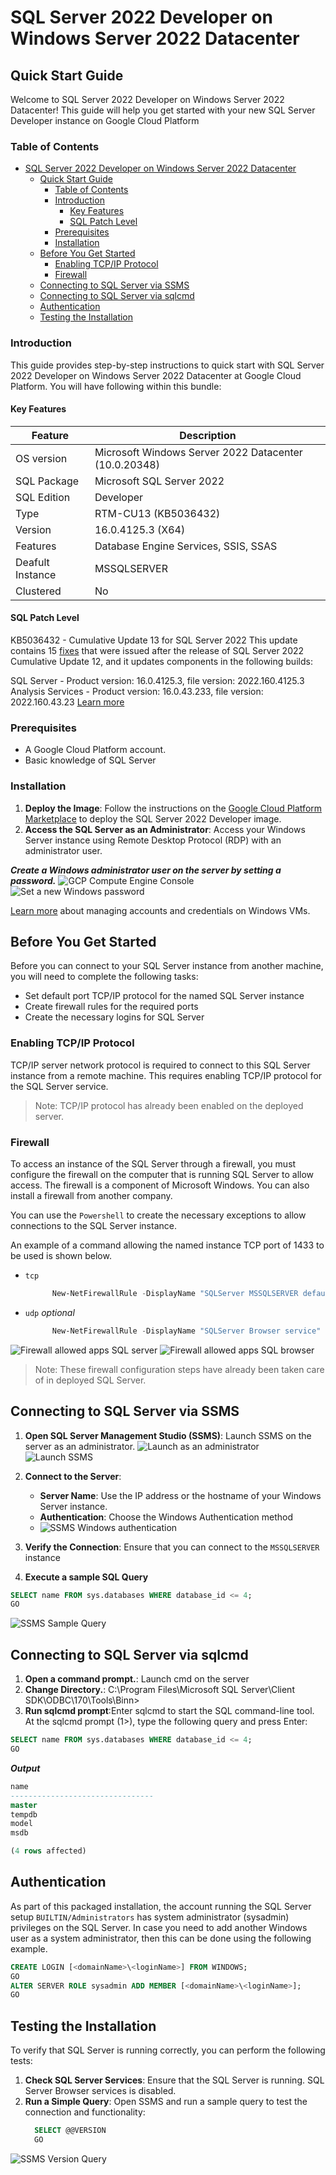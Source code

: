 # SQL Server 2022 Developer on Windows Server 2022 Datacenter

## Quick Start Guide

Welcome to SQL Server 2022 Developer on Windows Server 2022 Datacenter! This guide will help you get started with your new SQL Server Developer instance on Google Cloud Platform

### Table of Contents

- [SQL Server 2022 Developer on Windows Server 2022 Datacenter](#sql-server-2022-developer-on-windows-server-2022-datacenter)
  - [Quick Start Guide](#quick-start-guide)
    - [Table of Contents](#table-of-contents)
    - [Introduction](#introduction)
      - [Key Features](#key-features)
      - [SQL Patch Level](#sql-patch-level)
    - [Prerequisites](#prerequisites)
    - [Installation](#installation)
  - [Before You Get Started](#before-you-get-started)
    - [Enabling TCP/IP Protocol](#enabling-tcpip-protocol)
    - [Firewall](#firewall)
  - [Connecting to SQL Server via SSMS](#connecting-to-sql-server-via-ssms)
  - [Connecting to SQL Server via sqlcmd](#connecting-to-sql-server-via-sqlcmd)
  - [Authentication](#authentication)
  - [Testing the Installation](#testing-the-installation)

### Introduction

This guide provides step-by-step instructions to quick start with SQL Server 2022 Developer on Windows Server 2022 Datacenter at Google Cloud Platform.
You will have following within this bundle:

#### Key Features
| Feature                      | Description                                          |
|------------------------------|------------------------------------------------------|
| OS version                   | Microsoft Windows Server 2022 Datacenter (10.0.20348)|
| SQL Package                  | Microsoft SQL Server 2022                            |
| SQL Edition                  | Developer                                            |
| Type                         | RTM-CU13 (KB5036432)                                 |
| Version                      | 16.0.4125.3 (X64)                                    |
| Features                     | Database Engine Services, SSIS, SSAS                 |
| Deafult Instance             | MSSQLSERVER                                          |
| Clustered                    | No                                                   |

#### SQL Patch Level
KB5036432 - Cumulative Update 13 for SQL Server 2022
This update contains 15 [fixes](https://learn.microsoft.com/en-us/troubleshoot/sql/releases/sqlserver-2022/cumulativeupdate13#improvements-and-fixes-included-in-this-update) that were issued after the release of SQL Server 2022 Cumulative Update 12, and it updates components in the following builds:

SQL Server - Product version: 16.0.4125.3, file version: 2022.160.4125.3
Analysis Services - Product version: 16.0.43.233, file version: 2022.160.43.23
[Learn more](https://learn.microsoft.com/en-us/troubleshoot/sql/releases/sqlserver-2022/cumulativeupdate13)

### Prerequisites

- A Google Cloud Platform account.
- Basic knowledge of SQL Server

### Installation

1. **Deploy the Image**: Follow the instructions on the [Google Cloud Platform Marketplace](https://console.cloud.google.com/marketplace/product/gclouds-public/sql-server-2022-developer-on-windows-server-2022-datacenter?project=gclouds-public) to deploy the SQL Server 2022 Developer image.
2. **Access the SQL Server as an Administrator**: Access your Windows Server instance using Remote Desktop Protocol (RDP) with an administrator user.

***Create a Windows administrator user on the server by setting a password.***
![GCP Compute Engine Console](embedded_images/GCP_Console_reset_password.png)
![Set a new Windows password](embedded_images/Set_new_Windows_password.png)

[Learn more](https://cloud.google.com/compute/docs/instances/windows/generating-credentials) about managing accounts and credentials on Windows VMs. 

## Before You Get Started
Before you can connect to your SQL Server instance from another machine, you will need to complete the following tasks:
- Set default port TCP/IP protocol for the named SQL Server instance
- Create firewall rules for the required ports
- Create the necessary logins for SQL Server

### Enabling TCP/IP Protocol
TCP/IP server network protocol is required to connect to this SQL Server instance from a remote machine. This requires enabling TCP/IP protocol for the SQL Server service. 
> Note: TCP/IP protocol has already been enabled on the deployed server.

### Firewall
To access an instance of the SQL Server through a firewall, you must configure the firewall on the computer that is running SQL Server to allow access. The firewall is a component of Microsoft Windows. You can also install a firewall from another company.

You can use the `Powershell` to create the necessary exceptions to allow connections to the SQL Server instance.

An example of a command allowing the named instance TCP port of 1433 to be used is shown below.
- `tcp`
    ```powershell
          New-NetFirewallRule -DisplayName "SQLServer MSSQLSERVER default instance" -Direction Inbound -LocalPort 1433 -Protocol TCP -Action Allow
    ```
- `udp` *optional*
    ```powershell
          New-NetFirewallRule -DisplayName "SQLServer Browser service" -Direction Inbound -LocalPort 1434 -Protocol UDP -Action Allow
    ```
![Firewall allowed apps SQL server](embedded_images/Firewall_allowed_apps.png)
![Firewall allowed apps SQL browser](embedded_images/Firewall_allowed_apps_sql_browser.png)

> Note: These firewall configuration steps have already been taken care of in deployed SQL Server.

## Connecting to SQL Server via SSMS

1. **Open SQL Server Management Studio (SSMS)**: Launch SSMS on the server as an administrator.
![Launch as an administrator](embedded_images/SSMS_as_admin.png)
![Launch SSMS](embedded_images/SSMS_v20.1.png)

1. **Connect to the Server**:
   - **Server Name**: Use the IP address or the hostname of your Windows Server instance.
   - **Authentication**: Choose the Windows Authentication method
   - ![SSMS Windows authentication](embedded_images/SSMS_auth_admin_user.png)
2. **Verify the Connection**: Ensure that you can connect to the `MSSQLSERVER` instance
3. **Execute a sample SQL Query**
```sql
SELECT name FROM sys.databases WHERE database_id <= 4;
GO
```
![SSMS Sample Query](embedded_images/SSMS_Query.png)

## Connecting to SQL Server via sqlcmd

1. **Open a command prompt.**: Launch cmd on the server 
2. **Change Directory.**: C:\Program Files\Microsoft SQL Server\Client SDK\ODBC\170\Tools\Binn>
3. **Run sqlcmd prompt**:Enter sqlcmd to start the SQL command-line tool. 
    At the sqlcmd prompt (1>), type the following query and press Enter:
```sql
SELECT name FROM sys.databases WHERE database_id <= 4;
GO
```
***Output***
```sql
name                                                                                                                    
--------------------------------
master                                                                                                                  
tempdb                                                                                                                  
model                                                                                                                   
msdb                                                                                                                    

(4 rows affected)
```

## Authentication
As part of this packaged installation, the account running the SQL Server setup `BUILTIN/Administrators` has system administrator (sysadmin) privileges on the SQL Server. In case you need to add another Windows user as a system administrator, then this can be done using the following example.

```sql
CREATE LOGIN [<domainName>\<loginName>] FROM WINDOWS;
GO
ALTER SERVER ROLE sysadmin ADD MEMBER [<domainName>\<loginName>];
GO
```
## Testing the Installation

To verify that SQL Server is running correctly, you can perform the following tests:

1. **Check SQL Server Services**: Ensure that the SQL Server is running. SQL Server Browser services is disabled.
2. **Run a Simple Query**: Open SSMS and run a sample query to test the connection and functionality:
   ```sql
     SELECT @@VERSION
     GO
   ```
![SSMS Version Query](embedded_images/SSMS_Query_version.png)